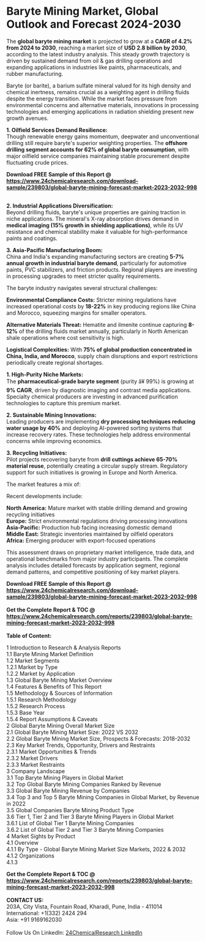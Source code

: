 <h1>Baryte Mining Market, Global Outlook and Forecast 2024-2030</h1><p>The <strong>global baryte mining market</strong> is projected to grow at a <strong>CAGR of 4.2% from 2024 to 2030</strong>, reaching a market size of <strong>USD 2.8 billion by 2030</strong>, according to the latest industry analysis. This steady growth trajectory is driven by sustained demand from oil &amp; gas drilling operations and expanding applications in industries like paints, pharmaceuticals, and rubber manufacturing.</p><p>Baryte (or barite), a barium sulfate mineral valued for its high density and chemical inertness, remains crucial as a weighting agent in drilling fluids despite the energy transition. While the market faces pressure from environmental concerns and alternative materials, innovations in processing technologies and emerging applications in radiation shielding present new growth avenues.</p><p><strong>1. Oilfield Services Demand Resilience:</strong><br>
Though renewable energy gains momentum, deepwater and unconventional drilling still require baryte's superior weighting properties. The <strong>offshore drilling segment accounts for 62% of global baryte consumption</strong>, with major oilfield service companies maintaining stable procurement despite fluctuating crude prices.</p><div><b>Download FREE Sample of this Report @ 
            <a href="https://www.24chemicalresearch.com/download-sample/239803/global-baryte-mining-forecast-market-2023-2032-998">
            https://www.24chemicalresearch.com/download-sample/239803/global-baryte-mining-forecast-market-2023-2032-998</a></b></div><br><p><strong>2. Industrial Applications Diversification:</strong><br>
Beyond drilling fluids, baryte's unique properties are gaining traction in niche applications. The mineral's X-ray absorption drives demand in <strong>medical imaging (15% growth in shielding applications)</strong>, while its UV resistance and chemical stability make it valuable for high-performance paints and coatings.</p><p><strong>3. Asia-Pacific Manufacturing Boom:</strong><br>
China and India's expanding manufacturing sectors are creating <strong>5-7% annual growth in industrial baryte demand</strong>, particularly for automotive paints, PVC stabilizers, and friction products. Regional players are investing in processing upgrades to meet stricter quality requirements.</p><p>The baryte industry navigates several structural challenges:</p><p><strong>Environmental Compliance Costs:</strong> Stricter mining regulations have increased operational costs by <strong>18-22%</strong> in key producing regions like China and Morocco, squeezing margins for smaller operators.</p><p><strong>Alternative Materials Threat:</strong> Hematite and ilmenite continue capturing <strong>8-12%</strong> of the drilling fluids market annually, particularly in North American shale operations where cost sensitivity is high.</p><p><strong>Logistical Complexities:</strong> With <strong>75% of global production concentrated in China, India, and Morocco</strong>, supply chain disruptions and export restrictions periodically create regional shortages.</p><p><strong>1. High-Purity Niche Markets:</strong><br>
The <strong>pharmaceutical-grade baryte segment</strong> (purity â¥ 99%) is growing at <strong>9% CAGR</strong>, driven by diagnostic imaging and contrast media applications. Specialty chemical producers are investing in advanced purification technologies to capture this premium market.</p><p><strong>2. Sustainable Mining Innovations:</strong><br>
Leading producers are implementing <strong>dry processing techniques reducing water usage by 40%</strong> and deploying AI-powered sorting systems that increase recovery rates. These technologies help address environmental concerns while improving economics.</p><p><strong>3. Recycling Initiatives:</strong><br>
Pilot projects recovering baryte from <strong>drill cuttings achieve 65-70% material reuse</strong>, potentially creating a circular supply stream. Regulatory support for such initiatives is growing in Europe and North America.</p><p>The market features a mix of:</p><p>Recent developments include:</p><p><strong>North America:</strong> Mature market with stable drilling demand and growing recycling initiatives<br>
<strong>Europe:</strong> Strict environmental regulations driving processing innovations<br>
<strong>Asia-Pacific:</strong> Production hub facing increasing domestic demand<br>
<strong>Middle East:</strong> Strategic inventories maintained by oilfield operators<br>
<strong>Africa:</strong> Emerging producer with export-focused operations</p><p>This assessment draws on proprietary market intelligence, trade data, and operational benchmarks from major industry participants. The complete analysis includes detailed forecasts by application segment, regional demand patterns, and competitive positioning of key market players.</p><div><b>Download FREE Sample of this Report @ 
            <a href="https://www.24chemicalresearch.com/download-sample/239803/global-baryte-mining-forecast-market-2023-2032-998">
            https://www.24chemicalresearch.com/download-sample/239803/global-baryte-mining-forecast-market-2023-2032-998</a></b></div><br><div><b>Get the Complete Report & TOC @ 
            <a href="https://www.24chemicalresearch.com/reports/239803/global-baryte-mining-forecast-market-2023-2032-998">
            https://www.24chemicalresearch.com/reports/239803/global-baryte-mining-forecast-market-2023-2032-998</a></b></div><br>
            <b>Table of Content:</b><p>1 Introduction to Research & Analysis Reports<br />
    1.1 Baryte Mining Market Definition<br />
    1.2 Market Segments<br />
        1.2.1 Market by Type<br />
        1.2.2 Market by Application<br />
    1.3 Global Baryte Mining Market Overview<br />
    1.4 Features & Benefits of This Report<br />
    1.5 Methodology & Sources of Information<br />
        1.5.1 Research Methodology<br />
        1.5.2 Research Process<br />
        1.5.3 Base Year<br />
        1.5.4 Report Assumptions & Caveats<br />
2 Global Baryte Mining Overall Market Size<br />
    2.1 Global Baryte Mining Market Size: 2022 VS 2032<br />
    2.2 Global Baryte Mining Market Size, Prospects & Forecasts: 2018-2032<br />
    2.3 Key Market Trends, Opportunity, Drivers and Restraints<br />
        2.3.1 Market Opportunities & Trends<br />
        2.3.2 Market Drivers<br />
        2.3.3 Market Restraints<br />
3 Company Landscape<br />
    3.1 Top Baryte Mining Players in Global Market<br />
    3.2 Top Global Baryte Mining Companies Ranked by Revenue<br />
    3.3 Global Baryte Mining Revenue by Companies<br />
    3.4 Top 3 and Top 5 Baryte Mining Companies in Global Market, by Revenue in 2022<br />
    3.5 Global Companies Baryte Mining Product Type<br />
    3.6 Tier 1, Tier 2 and Tier 3 Baryte Mining Players in Global Market<br />
        3.6.1 List of Global Tier 1 Baryte Mining Companies<br />
        3.6.2 List of Global Tier 2 and Tier 3 Baryte Mining Companies<br />
4 Market Sights by Product<br />
    4.1 Overview<br />
        4.1.1 By Type - Global Baryte Mining Market Size Markets, 2022 & 2032<br />
        4.1.2 Organizations<br />
        4.1.3</p><div><b>Get the Complete Report & TOC @ 
            <a href="https://www.24chemicalresearch.com/reports/239803/global-baryte-mining-forecast-market-2023-2032-998">
            https://www.24chemicalresearch.com/reports/239803/global-baryte-mining-forecast-market-2023-2032-998</a></b></div><br><b>CONTACT US:</b><br>
            203A, City Vista, Fountain Road, Kharadi, Pune, India - 411014<br>
            International: +1(332) 2424 294<br>
            Asia: +91 9169162030 <br><br>
            Follow Us On LinkedIn: <a href="https://www.linkedin.com/company/24chemicalresearch/">24ChemicalResearch LinkedIn</a>